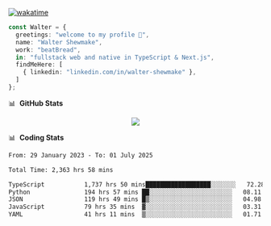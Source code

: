[![wakatime](https://wakatime.com/badge/user/633611a5-2410-4a66-96ad-ce6a6df384d0.svg)](https://wakatime.com/@633611a5-2410-4a66-96ad-ce6a6df384d0)

```ts
const Walter = {
  greetings: "welcome to my profile 👋",
  name: "Walter Shewmake",
  work: "beatBread",
  in: "fullstack web and native in TypeScript & Next.js",
  findMeHere: [
    { linkedin: "linkedin.com/in/walter-shewmake" },
  ]
};
```

📊 &nbsp;**GitHub Stats**

<p align="center">
<img src="https://streak-stats.demolab.com?user=waltershewmake&theme=monokai&short_numbers=true)](https://git.io/streak-stats" />
</p>

📊 &nbsp;**Coding Stats**

<!--![Wwakatime stats](https://github-readme-stats.vercel.app/api/wakatime?username=waltershewmake&hide_title=true&hide_border=true&langs_count=5&bg_color=00000000&text_color=777)-->


<!--START_SECTION:waka-->

```txt
From: 29 January 2023 - To: 01 July 2025

Total Time: 2,363 hrs 58 mins

TypeScript           1,737 hrs 50 mins██████████████████░░░░░░░   72.28 %
Python               194 hrs 57 mins ██░░░░░░░░░░░░░░░░░░░░░░░   08.11 %
JSON                 119 hrs 49 mins █▒░░░░░░░░░░░░░░░░░░░░░░░   04.98 %
JavaScript           79 hrs 35 mins  ▓░░░░░░░░░░░░░░░░░░░░░░░░   03.31 %
YAML                 41 hrs 11 mins  ▒░░░░░░░░░░░░░░░░░░░░░░░░   01.71 %
```

<!--END_SECTION:waka-->
